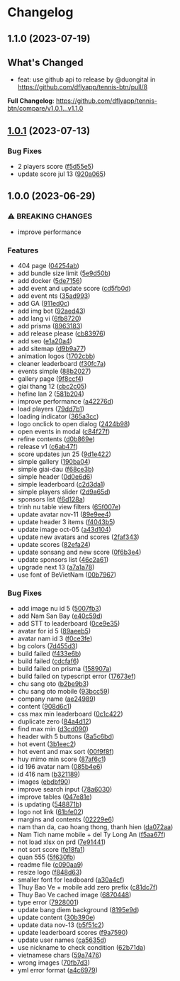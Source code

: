 # Changelog

## 1.1.0 (2023-07-19)

## What's Changed
* feat: use github api to release by @duongital in https://github.com/dflyapp/tennis-btn/pull/8


**Full Changelog**: https://github.com/dflyapp/tennis-btn/compare/v1.0.1...v1.1.0

## [1.0.1](https://github.com/dflyapp/tennis-btn/compare/v1.0.0...v1.0.1) (2023-07-13)


### Bug Fixes

* 2 players score ([f5d55e5](https://github.com/dflyapp/tennis-btn/commit/f5d55e5502c87f243ea7efd491ece4d28322b674))
* update score jul 13 ([920a065](https://github.com/dflyapp/tennis-btn/commit/920a06521ea84d1795542f68a6879ef614a3d0d8))

## 1.0.0 (2023-06-29)


### ⚠ BREAKING CHANGES

* improve performance

### Features

* 404 page ([04254ab](https://github.com/dflyapp/tennis-btn/commit/04254abdbc95af43f7550538a47d8fbb2a956059))
* add bundle size limit ([5e9d50b](https://github.com/dflyapp/tennis-btn/commit/5e9d50b1c60b1b2301ad9899f298323173356d57))
* add docker ([5de7156](https://github.com/dflyapp/tennis-btn/commit/5de715670f586b34388ab5c44c514af98cb56292))
* add event and update score ([cd5fb0d](https://github.com/dflyapp/tennis-btn/commit/cd5fb0d740af8bdcef26f09f83f0e022cc19efae))
* add event nts ([35ad993](https://github.com/dflyapp/tennis-btn/commit/35ad993bc87f5c1a104937c50d7e34d870b4f4dd))
* add GA ([911ed0c](https://github.com/dflyapp/tennis-btn/commit/911ed0cc17a8d91e11112d58c8bf396ded55e1d0))
* add img bot ([92aed43](https://github.com/dflyapp/tennis-btn/commit/92aed4342d2d970f7a29e92827274d81791b5073))
* add lang vi ([6fb8720](https://github.com/dflyapp/tennis-btn/commit/6fb87202f1e90e2a0ee069eafc8cd9c23ea05e5d))
* add prisma ([8963183](https://github.com/dflyapp/tennis-btn/commit/89631838222c433868060ff85467814574f2d0bf))
* add release please ([cb83976](https://github.com/dflyapp/tennis-btn/commit/cb83976491f46f2e0169d79cd255c7c35c689512))
* add seo ([e1a20a4](https://github.com/dflyapp/tennis-btn/commit/e1a20a4977798199fe1f288dd84afff189c5229a))
* add sitemap ([d9b9a77](https://github.com/dflyapp/tennis-btn/commit/d9b9a77cd80fc3fd6338f40579368ea6f3ce60f7))
* animation logos ([1702cbb](https://github.com/dflyapp/tennis-btn/commit/1702cbbeb9e73b6dd81722b2a88223c3b0d7655e))
* cleaner leaderboard ([f30fc7a](https://github.com/dflyapp/tennis-btn/commit/f30fc7aaab8c8628d2f2e3f21b6a394670939be6))
* events simple ([88b2027](https://github.com/dflyapp/tennis-btn/commit/88b2027217c625efd48a59408246ce49c7551ea5))
* gallery page ([9f8ccf4](https://github.com/dflyapp/tennis-btn/commit/9f8ccf422658c38d1f73bd450e09ae48ed5a3788))
* giai thang 12 ([cbc2c05](https://github.com/dflyapp/tennis-btn/commit/cbc2c0594adc3d9f5dc5c1c82abc2c57fd4be694))
* hefine lan 2 ([581b204](https://github.com/dflyapp/tennis-btn/commit/581b2048c346e5118a71f52a51f1584612416df3))
* improve performance ([a42276d](https://github.com/dflyapp/tennis-btn/commit/a42276d1f99294cd0b6edaa23e85e9c34951589a))
* load players ([79dd7b1](https://github.com/dflyapp/tennis-btn/commit/79dd7b14dabec436b9c7297ca8d380d8ddf08b15))
* loading indicator ([365a3cc](https://github.com/dflyapp/tennis-btn/commit/365a3cc739783767aca8d38c66beb897b3bab492))
* logo onclick to open dialog ([2424b98](https://github.com/dflyapp/tennis-btn/commit/2424b989088f04e00a56ee56121e47dc4e3092bc))
* open events in modal ([c84f27f](https://github.com/dflyapp/tennis-btn/commit/c84f27f3efae900fe1e9ef4eddf4030e16fd2623))
* refine contents ([d0b869e](https://github.com/dflyapp/tennis-btn/commit/d0b869e4bb50c46d9d84feaa54f985ddb41ae67e))
* release v1 ([c6ab47f](https://github.com/dflyapp/tennis-btn/commit/c6ab47f8479c5a3786694f804cbe35aecca41e57))
* score updates jun 25 ([9d1e422](https://github.com/dflyapp/tennis-btn/commit/9d1e4229b2eea0bbdcf95a50e24314aa19fbe75f))
* simple gallery ([190ba04](https://github.com/dflyapp/tennis-btn/commit/190ba04ed9188e6c755063888f9a242ee95495c3))
* simple giai-dau ([f68ce3b](https://github.com/dflyapp/tennis-btn/commit/f68ce3b8b251302e06fd9da091ff65223a884f0f))
* simple header ([0d0e6d6](https://github.com/dflyapp/tennis-btn/commit/0d0e6d6eee130ae6814052e2a83984005e1f4e2e))
* simple leaderboard ([c2d3da1](https://github.com/dflyapp/tennis-btn/commit/c2d3da1cd53f8d7a2113ab0404afb7d5826bb4d0))
* simple players slider ([2d9a65d](https://github.com/dflyapp/tennis-btn/commit/2d9a65d7ee470fdf54cc3a45fb301c614820e8b4))
* sponsors list ([f6d128a](https://github.com/dflyapp/tennis-btn/commit/f6d128a071f8d949524de6f777dc68064279bcf3))
* trinh nu table view filters ([65f007e](https://github.com/dflyapp/tennis-btn/commit/65f007e764d2aa97b781a6be72cf84495fa43692))
* update avatar nov-11 ([89e9ee4](https://github.com/dflyapp/tennis-btn/commit/89e9ee4b18357fc191b92e9954adbbb7a1582aec))
* update header 3 items ([f4043b5](https://github.com/dflyapp/tennis-btn/commit/f4043b51e8bfb34b153a7371a8a73f1baedcb6da))
* update image oct-05 ([a43d104](https://github.com/dflyapp/tennis-btn/commit/a43d104b94c2f9123e85055f67ae4412d739deeb))
* update new avatars and scores ([2faf343](https://github.com/dflyapp/tennis-btn/commit/2faf343e2a1e31c92e625d454533699ac9561466))
* update scores ([82efa24](https://github.com/dflyapp/tennis-btn/commit/82efa242b9ebc34a402fe14ccb5110100a532547))
* update sonsang and new score ([0f6b3e4](https://github.com/dflyapp/tennis-btn/commit/0f6b3e494450656e7f7be0c19bc5a69b879bef22))
* update sponsors list ([46c2a61](https://github.com/dflyapp/tennis-btn/commit/46c2a61d200b9dd0d11d2f96967322c61d0e2b64))
* upgrade next 13 ([a7a1a78](https://github.com/dflyapp/tennis-btn/commit/a7a1a78a778b1e6a7c6a3c6c122835ca6da2b8e6))
* use font of BeVietNam ([00b7967](https://github.com/dflyapp/tennis-btn/commit/00b7967bf48f6d3080908734f7d5737fcde1e93b))


### Bug Fixes

* add image nu id 5 ([5007fb3](https://github.com/dflyapp/tennis-btn/commit/5007fb33611625ee3c186cd94074a7eccc56e039))
* add Nam San Bay ([e40c59d](https://github.com/dflyapp/tennis-btn/commit/e40c59d89c166fbbe3e3bc28f89e319a98f9e0cc))
* add STT to leaderboard ([0ce9e35](https://github.com/dflyapp/tennis-btn/commit/0ce9e35db32dbea674b3918764c6ed96d8d9582e))
* avatar for id 5 ([89aeeb5](https://github.com/dflyapp/tennis-btn/commit/89aeeb54970e3c20d94810b18664429016803fa3))
* avatar nam id 3 ([f0ce3fe](https://github.com/dflyapp/tennis-btn/commit/f0ce3fecfab5932ee817b12d3bd6e303ed284736))
* bg colors ([7d455d3](https://github.com/dflyapp/tennis-btn/commit/7d455d30144b13e9528eb4ad252ffaf711e510d6))
* build failed ([f433e6b](https://github.com/dflyapp/tennis-btn/commit/f433e6b1af86b2699c518f1cd71da80a932d76ab))
* build failed ([cdcfaf6](https://github.com/dflyapp/tennis-btn/commit/cdcfaf6f9a6be27fbc4af769fb3c504195dc1382))
* build failed on prisma ([158907a](https://github.com/dflyapp/tennis-btn/commit/158907a2e430441ae09b74da94da59ea8945baae))
* build failed on typescript error ([17673ef](https://github.com/dflyapp/tennis-btn/commit/17673ef352a117959fb5bfc2f8c9303769970d10))
* chu sang oto ([b2be9b3](https://github.com/dflyapp/tennis-btn/commit/b2be9b34147393ccb94602cc3d277c14a2d6fd93))
* chu sang oto mobile ([93bcc59](https://github.com/dflyapp/tennis-btn/commit/93bcc59607c1bd4bdfd840d45bc5ebf5e0ebf807))
* company name ([ae24989](https://github.com/dflyapp/tennis-btn/commit/ae24989d347ba845681eb1e2caa157acc944a382))
* content ([908d6c1](https://github.com/dflyapp/tennis-btn/commit/908d6c1964bbd44fc75ff7cdfd1b2566537e5b3f))
* css max min leaderboard ([0c1c422](https://github.com/dflyapp/tennis-btn/commit/0c1c422144ce6e8d684b3a403f763d7244a6364a))
* duplicate zero ([84a4d12](https://github.com/dflyapp/tennis-btn/commit/84a4d12026727f61449995e21f65cb31fafcf6b2))
* find max min ([d3cd090](https://github.com/dflyapp/tennis-btn/commit/d3cd090eafc6113c04a3769e13a1a0230cbe02e5))
* header with 5 buttons ([8a5c6bd](https://github.com/dflyapp/tennis-btn/commit/8a5c6bd9c8e038bbab37bf43110f5984cd72529e))
* hot event ([3b1eec2](https://github.com/dflyapp/tennis-btn/commit/3b1eec27fdce9588e8535d1b622fd6da1eaa2146))
* hot event and max sort ([00f9f8f](https://github.com/dflyapp/tennis-btn/commit/00f9f8f1875472f74b41a238371c11b86612c24c))
* huy mimo min score ([87af6c1](https://github.com/dflyapp/tennis-btn/commit/87af6c19b8f0dc38311233dfea26898613f75986))
* id 196 avatar nam ([085b4e6](https://github.com/dflyapp/tennis-btn/commit/085b4e69d1166addc7dda9ca2624afb45f73f7f7))
* id 416 nam ([b321189](https://github.com/dflyapp/tennis-btn/commit/b321189ab034f261bc0d08cee744d49e39a5ddb8))
* images ([ebdbf90](https://github.com/dflyapp/tennis-btn/commit/ebdbf9072e278fa34ed8bf4134f57ce94835d487))
* improve search input ([78a6030](https://github.com/dflyapp/tennis-btn/commit/78a60308bf714062a6106c59d8a7eedbe32d2f24))
* improve tables ([047e81e](https://github.com/dflyapp/tennis-btn/commit/047e81e19791c08e843df33f0f82be75f7d42e25))
* is updating ([548871b](https://github.com/dflyapp/tennis-btn/commit/548871b4d13b199dc8fc0c15fc2fad049f2d38fc))
* logo not link ([61bfe02](https://github.com/dflyapp/tennis-btn/commit/61bfe0248025975163c6cb6c5adbefb5d4457272))
* margins and contents ([02229e6](https://github.com/dflyapp/tennis-btn/commit/02229e6b749667e7351b24e5a466397c4f889301))
* nam than da, cao hoang thong, thanh hien ([da072aa](https://github.com/dflyapp/tennis-btn/commit/da072aaf4d50decde25343c588109272f4a65184))
* Nam Tich name mobile + del Ty Long An ([f5aa67f](https://github.com/dflyapp/tennis-btn/commit/f5aa67f38ea2f3256644ee5de69b661083887282))
* not load xlsx on prd ([7e91441](https://github.com/dflyapp/tennis-btn/commit/7e91441c5a3c826ea26da2f136e482f6b696b00c))
* not sort score ([fe18fa1](https://github.com/dflyapp/tennis-btn/commit/fe18fa13f14064cbcacb9d82a5b30d2b19814f7b))
* quan 555 ([5f630fb](https://github.com/dflyapp/tennis-btn/commit/5f630fbcc6ffa2629a9c1006c130094e5c3d69c7))
* readme file ([c090aa9](https://github.com/dflyapp/tennis-btn/commit/c090aa979364548e5e799ea9b65c28175de7dc78))
* resize logo ([f848d63](https://github.com/dflyapp/tennis-btn/commit/f848d63ab2db92e16130d2d7889697868c15f6cb))
* smaller font for leadboard ([a30a4cf](https://github.com/dflyapp/tennis-btn/commit/a30a4cf62fad11c785947ec6cbad0f6554d38b66))
* Thuy Bao Ve + mobile add zero prefix ([c81dc7f](https://github.com/dflyapp/tennis-btn/commit/c81dc7f63464798039732860667220a3f4918684))
* Thuy Bao Ve cached image ([6870448](https://github.com/dflyapp/tennis-btn/commit/68704480ae82b0a743d125afa4322290535153a6))
* type error ([7928001](https://github.com/dflyapp/tennis-btn/commit/7928001a85448a616a0b0cfc9800d86a1f19b3b9))
* update bang diem background ([8195e9d](https://github.com/dflyapp/tennis-btn/commit/8195e9da69309b52d76d7e305a0fbeed306929c9))
* update content ([30b390e](https://github.com/dflyapp/tennis-btn/commit/30b390e7a8c25f4aa58bc46b28050519821c894a))
* update data nov-13 ([b5f51c2](https://github.com/dflyapp/tennis-btn/commit/b5f51c212791550126525b82a1b2d579fa4b5540))
* update leaderboard scores ([f9a7590](https://github.com/dflyapp/tennis-btn/commit/f9a7590a8d464fcc3679a52803434ad0ac599215))
* update user names ([ca5635d](https://github.com/dflyapp/tennis-btn/commit/ca5635d6f1afaa248558cf5f30f10e79d4adaa56))
* use nickname to check condition ([62b71da](https://github.com/dflyapp/tennis-btn/commit/62b71da2a016d4c9d8eb11c9e92a6c07088e3988))
* vietnamese chars ([59a7476](https://github.com/dflyapp/tennis-btn/commit/59a747605ba2a90e333d63f4a60c4588ed2d3eac))
* wrong images ([70fb7d3](https://github.com/dflyapp/tennis-btn/commit/70fb7d348ade9df425efd6a5ccf7846436876b17))
* yml error format ([a4c6979](https://github.com/dflyapp/tennis-btn/commit/a4c697989584e926c43faac16dc761d11ea63131))
